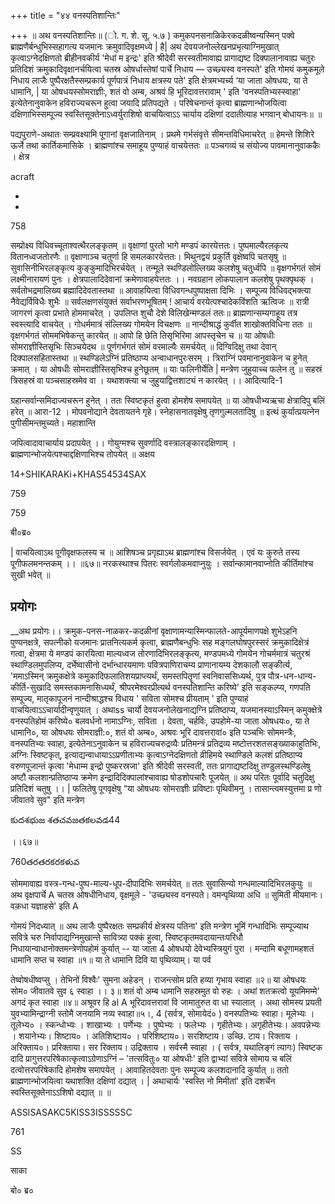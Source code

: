 +++
title = "४४ वनस्पतिशान्तिः"

+++
॥ अथ वनस्पतिशान्तिः॥ (ो. ग. शे. सू. ५.७ ) कमुकपनसनाळिकेरकदळीष्वन्यस्मिन् पक्वे ब्राह्मणैर्बन्धुभिस्सहागत्य यजमानः क्रमुवादिवृक्षमध्ये | है| अथ देवयजनोल्लेखनप्रभृत्याग्निमुखात् कृत्वाऽग्नेदक्षिणतो ब्रीहीनवकीर्य 'मेधां म इन्द्रः' इति श्रीदेवी सरस्वतीमावाह्य प्रागाद्यष्ट दिक्पालानावाह्य चतुरः प्रतिदिशं क्रमुकादिवृक्षानर्चयित्वा चतस्र ओषर्धास्तेषां पार्चे निधाय — उच्छ्यस्व वनस्पते' इति गोमयं कमुकमूले निधाय लाजैः पुष्पैरक्षतैस्सम्प्रकार्य पूर्णपात्रं निधाय क्षत्रस्य पते' इति क्षेत्रमभ्यर्च्य ‘या जाता ओषधयः, या ते धामानि, | या ओषधयस्सोमराज्ञीः, शतं वो अम्ब, अश्रवं हि भूरिदावत्तरावाम् ' इति 'वनस्पतिभ्यस्स्वाहा' इत्येतेनानुवाकेन हविराज्यचरून हुत्वा जयादि प्रतिपद्यते । परिषेचनान्तं कृत्वा ब्राह्मणान्भोजयित्वा दक्षिणाभिस्सम्पूज्य स्वस्तिसूक्तेनाऽध्वर्युराशिषो वाचयित्वाऽऽ चार्याय दक्षिणां ददातीत्याह भगवान् बोधायनः॥ ॥

पद्यपुराणे-अथातः सम्प्रवक्ष्यामि पूगानां वृक्षजातिनाम् । प्रथमे गर्भसंवृत्ते सीमन्तविधिमाचरेत् ॥ हेमन्ते शिशिरे ऊर्जे तथा कार्तिकमासिके । ब्राह्मणांश्च समाहूय पुण्याहं वाचयेत्ततः ॥ पञ्चगव्यं च संयोज्य पावमानानुवाककैः । क्षेत्र

acraft

-

-

758

सम्प्रोक्ष्य विधिवच्चूताश्वत्थैरलङ्कृतम् ॥ वृक्षाणां पुरतो भागे मण्डपं कारयेत्ततः। पुष्पमाल्यैरलकृत्य वितानध्वजतोरणैः ॥ वृक्षाणाञ्च चतुर्णा हि समलकारयेत्ततः। मिथुनद्वयं प्रकुर्ति वृक्षेष्वपि चतसृषु ॥ सुवासिनीभिरलङ्कृत्य कुङ्कुमादिभिरर्चयेत् । तन्मूले स्थण्डिलोल्लिख्य कलशेषु चतुर्ध्वपि ॥ वृक्षगर्भगतं सोमं लक्ष्मीनारायणं पुनः । क्षेत्रपालादिदेवानां क्रमेणावाहयेत्ततः ।। नवग्रहान लोकपालान कलशेषु पृथक्पृथक् । सर्वतोभद्रमालिख्य ब्रह्मादिदेवतास्तथा ॥ आवाहयित्वा विधिवगन्धपुष्पाक्षता दिभिः । सम्पूज्य विधिवद्भक्त्या नैवेद्यर्विविधैः शुभैः ॥ सर्वलक्षणसंयुक्तं सर्वाभरणभूषितम् ! आचार्य वरयेत्पश्चादेकविंशति ऋत्विजः ॥ रात्री जागरणं कृत्वा प्रभाते होममाचरेत् । उपलिप्त शुचौ देशे विलिखेन्मण्डलं ततः॥ ब्राह्मणान्सम्यगाहूय तत्र स्वस्त्यादि वाचयेत् । गोधर्ममात्रं संल्लिख्य गोमयेन विचक्षणः ॥ नान्दीश्राद्धं कुर्वीत शाखोक्तविधिना ततः ॥ वृक्षगर्भगतं सोममभिषेकन्तु कारयेत् ॥ आपो हि छेति तिसृभिरिमा आपस्तृचेन च ॥ या ओषधीः सोमराज्ञीस्तिसृभिः सिञ्चयेदथ ॥ पूर्णगर्भगतं सोमं वरमाल्यैः समर्चयेत् ॥ दिग्विदिक्षु तथा देवान् दिक्पालसहितास्तथा ॥ स्थण्डिलेऽग्निं प्रतिष्ठाप्य अन्वाधानपुरःसरम् । त्रिराग्निं पवमानानुवाकेन च हुनेत् क्रमात् । या ओषधीः सोमराज्ञीस्तिसृभिश्च हुनेछूतम् ॥ याः फलिनीर्येति | मन्त्रेण जुहुयाच्च फलेन तु ॥ सहस्रं त्रिसहस्रं वा पञ्चसाहस्रमेव वा । यथाशक्त्या च जुहुयाद्वित्तशाट्यं न कारयेत् ।। आदित्यादि-1

ग्रहान्सर्वान्समिदाज्यचरून हुनेत् । ततः स्विष्टकृतं हुत्वा होमशेष समापयेत् ॥ या ओषधीभ्यऋचा क्षेत्रादिपु बलिं हरेत् ॥ आरा-12 । मोपवनोद्याने देवतायतने गृहे। स्नेहासनातवृक्षेषु तृणगुल्मलतादिषु ॥ इत्थं कुर्यात्प्रयत्नेन पुगीसीमन्तमुच्यते। महाशान्ति

जपित्वादावाचार्याय प्रदापयेत् ।। गोयुग्मश्च सुवर्णादि वस्त्रालङ्कारदक्षिणाम् । ब्राह्मणान्भोजयेत्पश्चाद्दक्षिणाभिश्च तोपयेत् ॥ अक्षय

14+SHIKARAKi+KHAS54534SAX

759

759

बी०ब्र०

| वाचयित्वाऽथ पूगीवृक्षफलस्य च ॥ आशिषञ्च प्रगृह्याऽथ ब्राह्मणांश्च विसर्जयेत् । एवं यः कुरुते तस्य पूगीफलमनन्तकम् ।। ॥६७॥ नरकस्थाश्च पितरः स्वर्गलोकमवाप्नुयुः । सर्वान्कामानवाप्नोति कीर्तिमांश्च सुखी भवेत् ॥
## प्रयोगः
__अथ प्रयोगः।। क्रमुक-पनस-नाळकर-कदळीनां वृक्षाणामन्यास्मिन्फालते-आपूर्यमाणपक्षे शुभेऽहनि पुण्यनक्षत्रे, सपत्नीको यजमानः प्रातनित्यकर्म कृत्वा, ब्राह्मणैबन्धुभिः सह मङ्गलघोषपुरस्सरं क्रमुकादिक्षेत्रं गत्वा, क्षेत्रमा ये मण्डपं कारयित्वा माल्यध्वज तोरणादिभिरलङ्कृत्य, मण्डपमध्ये गोमयेन गोचर्ममात्रं चतुरश्रं स्थाण्डिलमुपलिप्य, दर्भेष्वासीनो दर्भान्धारयमाणः पवित्रपाणिराचम्य प्राणानायम्य देशकालौ सङ्कीर्त्य, 'ममाऽस्मिन् क्रमुकक्षेत्रे कमुकादिफलातिशयप्राप्त्यर्थं, समस्तपितॄणां स्वनिवाससिध्यर्थ, पुत्र पौत्र-धन-धान्य-कीर्ति-सुखादि समस्तकामनासिध्यर्थं, श्रीपरमेश्वरप्रीत्यर्थ वनस्पतिशान्ति करिष्ये' इति सङ्कल्प्य, गणपति सम्पूज्य, मातृकापूजनं नान्दीश्राद्धश्च विधाय ' सविता सोमश्च प्रीयताम् ' इति पुण्याहं वाचयित्वाऽऽचार्यादीन्वृणुयात् । अथाss चार्यो देवयजनोलेखनाद्यग्नि प्रतिष्ठाप्य, यजमानस्याऽस्मिन् कमुक्क्षेत्रे वनस्पतिहोमं करिष्ये० बलवर्धनो नामाऽग्निः, सविता । देवता, चर्हविः, उपहोमे-या जाता ओषधयः०, या ते धामानि०, या ओषधयः सोमराज्ञी:०, शतं वो अम्ब०, अश्रवः भूरि दावत्तरावां० इति पञ्चभिः सोममन्त्रैः, वनस्पतिभ्यः स्वाहा, इत्येतेनाऽनुवाकेन च हविराज्यचरुद्रव्यैः प्रतिमन्त्रं प्रतिद्रव्य मष्टोत्तरशतसङ्ख्याकाहुतिभिः, अग्निः स्विष्टकृत्, इत्याद्यन्वाधायाऽऽप्रणीताभ्यः कृत्वाऽग्नेदक्षिणतो व्रीहिमये स्थाण्डिले कलशं प्रतिष्ठाप्य वरुणपूजान्तं कृत्वा 'मेधाम्म इन्द्रो पुष्करस्रजा' इति श्रीदेवी सरस्वती, ततः प्रागाद्यष्टदिक्षु तण्डुलस्थण्डिलेषु अष्टौ कलशान्प्रतिष्ठाप्य क्रमेण इन्द्रादिदिक्पालांश्चावाह्य षोडशोपचारैः पूजयेत् ॥ अथ परितः पूर्वादि चतुदिक्षु प्रतिदिशं चतुषु ।। | फलितेषु पूगवृक्षेषु “या ओषधयः सोमराज्ञीः प्रविष्टाः पृथिवीमनु । तासान्त्वमस्युत्तमा प्र णो जीवातवे सुव" इति मन्त्रेण

కుదశభుజ శతచవజతకలవడ44

।।६७॥

760తరతరకరకళువ

सोममावाह्य वस्त्र-गन्ध-पुष्प-माल्य-धूप-दीपादिभिः समर्चयेत् ॥ ततः सुवासिन्यो गन्धमाल्यादिभिरलकुयुः ॥ अथ वृक्षपार्चे A चतस्र ओषधीनिधाय, वृक्षमूले - 'उच्छ्यस्व वनस्पते। वमन्पृथिव्या अधि ॥ सुमिती मीयमानः। वक़धा यज्ञाहसे' इति A

गोमयं निदध्यात् ॥ अथ लाजैः पुष्पैरक्षतः सम्प्रकीर्य क्षेत्रस्य पतिना' इति मन्त्रेण भूमिं गन्धादिभिः सम्पूज्याथ सवित्रे चरु निर्वापाद्यग्निमुखान्ते सावित्र्या पक्कं हुत्वा, स्विष्टकृतमवदायान्तःपरिधौ निधायान्वाधानोक्तमन्त्रेणोपहोमं कुर्यात् -- या जाता 4 ओषधयो देवेभ्यस्त्रियुगं पुरा । मन्दामि बधूणामहशतं धामानि सप्त च स्वाहा ॥१॥ या ते धामानि दिवि या पृथिव्याम्। या पर्व

तेष्वोषधीष्वप्सु । तेभिनों विश्वैः' सुमना अहेडन् । राजन्त्सोम प्रति हव्या गृभाय स्वाहा ॥२॥ या ओषधयः सोम० जीवातवे सुव ६ स्वाहा ।। ३॥ शतं वो अम्ब धामानि सहस्रमुत वो रुहः । अथां शतक्रत्वो यूयमिमम्मे' अगदं कृत स्वाहा ॥४॥ अश्रूवर हि al A भूरिदावत्तरावां वि जामातुरुत वा धा स्यालात् । अथा सोमस्य प्रयती युवभ्यामिन्द्राग्नी स्तोमै जनयामि नव्य स्वाहा॥५।, 4 (सर्वत्र, सोमायेदं० ) वनस्पतिभ्यः स्वाहा। मूलेभ्यः । तूलेभ्य० । स्कन्धोभ्यः । शाखाभ्यः । पर्णेभ्यः । पुष्पेभ्यः । फलेभ्यः । गृहीतेभ्यः। अगृहीतेभ्यः। अवपन्नेभ्यः । शयानेभ्यः। शिष्टाय० । अतिशिष्टाय० । परिशिष्टाय०। सरशिष्टाय। उच्छि. टाय। रिक्ताय । अरिक्ताय०। प्ररिक्ताया। सर रिक्ताय। उद्रिक्ताय । सर्वस्मै स्वाहा । ( सर्वत्र, यथालिङ्गं त्यागः) स्विष्टक दादि प्रागुत्तरपरिषेकात्कृत्वाऽग्रेणाऽग्निं – 'तत्सवितुः० या ओषधीः' इति द्वाभ्यां सवित्रे सोमाय च बलिं दत्वोत्तरपरिषेकादि होमशेष समापयेत् । आवाहितदेवताः पुनः सम्पूज्य कलशदानादि कुर्यात् ॥ ततो ब्राह्मणान्भोजयित्वा यथाशक्ति दक्षिणां दद्यात् । | अथाचार्यः 'स्वस्ति नो मिमीतां' इति दशर्चेन स्वस्तिसूक्तेनाऽऽशिषो दद्यात् ॥ ॥

ASSISASAKC5KISS3ISSSSSC

761

SS

साका

बो० ब्र०
